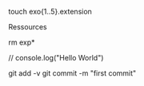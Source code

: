 <!-- Commandes linux -->

touch exo{1..5}.extension

Ressources

rm exp\*

// console.log("Hello World")

<!--
Commandes git -->

git add -v
git commit -m "first commit"
